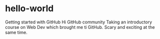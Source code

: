 # hello-world
Getting started with GitHub
Hi GitHub community
Taking an introductory course on Web Dev which brought me ti GitHub.
Scary and exciting at the same time.
